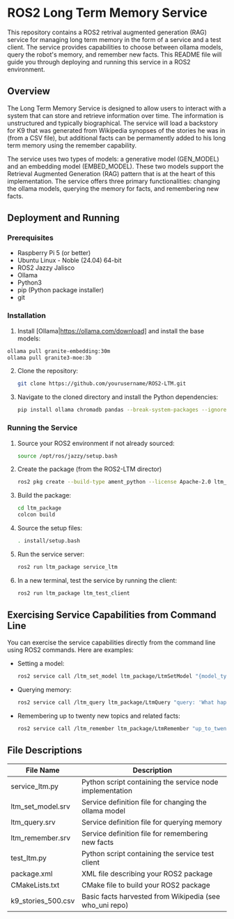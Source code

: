 # ROS2 Long Term Memory Service

This repository contains a ROS2 retrival augmented generation (RAG) service for managing long term memory in the form of a service and a test client. The service provides capabilities to choose between ollama models, query the robot's memory, and remember new facts. This README file will guide you through deploying and running this service in a ROS2 environment.

## Overview

The Long Term Memory Service is designed to allow users to interact with a system that can store and retrieve information over time. The information is unstructured and typically biographical. The service will load a backstory for K9 that was generated from Wikipedia synopses of the stories he was in (from a CSV file), but additional facts can be permamently added to his long term memory using the remember capability.

The service uses two types of models: a generative model (GEN_MODEL) and an embedding model (EMBED_MODEL). These two models support the Retrieval Augmented Generation (RAG) pattern that is at the heart of this implementation. The service offers three primary functionalities: changing the ollama models, querying the memory for facts, and remembering new facts.

## Deployment and Running

### Prerequisites
- Raspberry Pi 5 (or better)
- Ubuntu Linux - Noble (24.04) 64-bit
- ROS2 Jazzy Jalisco
- Ollama
- Python3
- pip (Python package installer)
- git

### Installation
1. Install [Ollama|https://ollama.com/download] and install the base models:
```bash
ollama pull granite-embedding:30m
ollama pull granite3-moe:3b
```
2. Clone the repository:
   ```bash
   git clone https://github.com/yourusername/ROS2-LTM.git
   ```
3. Navigate to the cloned directory and install the Python dependencies:
   ```bash
   pip install ollama chromadb pandas --break-system-packages --ignore-installed
   ```

### Running the Service
1. Source your ROS2 environment if not already sourced:
   ```bash
   source /opt/ros/jazzy/setup.bash
   ```
2. Create the package (from the ROS2-LTM director)
   ```bash
   ros2 pkg create --build-type ament_python --license Apache-2.0 ltm_package --dependencies service_ltm rclpy std_msgs example_interfaces ltm_test_client
   ```
3. Build the package:
   ```bash
   cd ltm_package
   colcon build
   ```
4. Source the setup files:
   ```bash
   . install/setup.bash
   ```

5. Run the service server:
   ```bash
   ros2 run ltm_package service_ltm
   ```
6. In a new terminal, test the service by running the client:
   ```bash
   ros2 run ltm_package ltm_test_client
   ```

## Exercising Service Capabilities from Command Line
You can exercise the service capabilities directly from the command line using ROS2 commands. Here are examples:
- Setting a model:
  ```bash
  ros2 service call /ltm_set_model ltm_package/LtmSetModel "{model_type: EMBED_MODEL, model_name: 'nomic-embed-text'}"
  ```
- Querying memory:
  ```bash
  ros2 service call /ltm_query ltm_package/LtmQuery "query: 'What happened to the parrot?'"
  ```
- Remembering up to twenty new topics and related facts:
  ```bash
  ros2 service call /ltm_remember ltm_package/LtmRemember "up_to_twenty_topics_of_512_chars: ['your_topic','your_topic_2', 'your_topic_n']"
  ```

## File Descriptions

| File Name            | Description                                               |
|----------------------|-----------------------------------------------------------|
| service_ltm.py       | Python script containing the service node implementation  |
| ltm_set_model.srv    | Service definition file for changing the ollama model              |
| ltm_query.srv        | Service definition file for querying memory               |
| ltm_remember.srv     | Service definition file for remembering new facts         |
| test_ltm.py          | Python script containing the service test client          |
| package.xml          | XML file describing your ROS2 package                     |
| CMakeLists.txt       | CMake file to build your ROS2 package                     |
| k9_stories_500.csv   | Basic facts harvested from Wikipedia (see who_uni repo)   |